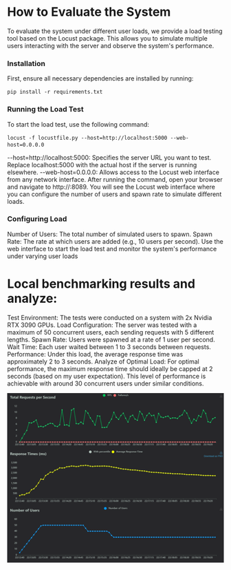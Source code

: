 # How to Evaluate the System
To evaluate the system under different user loads, we provide a load testing tool based on the Locust package. This allows you to simulate multiple users interacting with the server and observe the system's performance.

### Installation

First, ensure all necessary dependencies are installed by running:
```
pip install -r requirements.txt
```
### Running the Load Test

To start the load test, use the following command:
```
locust -f locustfile.py --host=http://localhost:5000 --web-host=0.0.0.0
```
--host=http://localhost:5000: Specifies the server URL you want to test. Replace localhost:5000 with the actual host if the server is running elsewhere.
--web-host=0.0.0.0: Allows access to the Locust web interface from any network interface.
After running the command, open your browser and navigate to http://<your-server-ip>:8089. You will see the Locust web interface where you can configure the number of users and spawn rate to simulate different loads.
### Configuring Load

Number of Users: The total number of simulated users to spawn.
Spawn Rate: The rate at which users are added (e.g., 10 users per second).
Use the web interface to start the load test and monitor the system's performance under varying user loads


# Local benchmarking results and analyze:
Test Environment: The tests were conducted on a system with 2x Nvidia RTX 3090 GPUs.
Load Configuration: The server was tested with a maximum of 50 concurrent users, each sending requests with 5 different lengths.
Spawn Rate: Users were spawned at a rate of 1 user per second.
Wait Time: Each user waited between 1 to 3 seconds between requests.
Performance: Under this load, the average response time was approximately 2 to 3 seconds.
Analyze of Optimal Load: For optimal performance, the maximum response time should ideally be capped at 2 seconds (based on my user expectation). This level of performance is achievable with around 30 concurrent users under similar conditions.

![My Image](local_results.png)